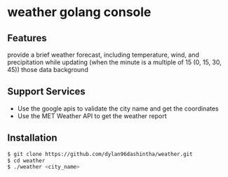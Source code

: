 # weather golang console

## Features
provide a brief weather forecast, including temperature, wind, and precipitation while updating (when the minute is a multiple of 15 (0, 15, 30, 45)) those data background

## Support Services
- Use the google apis to validate the city name and get the coordinates
- Use the MET Weather API to get the weather report

## Installation
```bash
$ git clone https://github.com/dylan96dashintha/weather.git
$ cd weather
$ ./weather <city_name>
